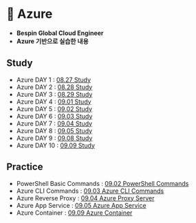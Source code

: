 # 📘 Azure
- **Bespin Global Cloud Engineer**
- **Azure 기반으로 실습한 내용**
## Study
- Azure DAY 1 : [08.27 Study](https://www.notion.so/psjrepository/DAY-31-25c3d86ddbdc801f867ef7f3da4faa0f)
- Azure DAY 2 : [08.28 Study](https://www.notion.so/psjrepository/DAY-32-25d3d86ddbdc801fa7e6f1baf7d15dbd)
- Azure DAY 3 : [08.29 Study](https://www.notion.so/psjrepository/DAY-33-25e3d86ddbdc803e9d65da839fdcc63e)
- Azure DAY 4 : [09.01 Study](https://www.notion.so/psjrepository/DAY-34-2613d86ddbdc8082bcb5fbfa8bbd0069)
- Azure DAY 5 : [09.02 Study](https://www.notion.so/psjrepository/DAY-35-2623d86ddbdc807d94d4d2f53ce428d2)
- Azure DAY 6 : [09.03 Study](https://www.notion.so/psjrepository/DAY-36-2633d86ddbdc80298579d8fb8f80b0cd)
- Azure DAY 7 : [09.04 Study](https://www.notion.so/psjrepository/DAY-37-2643d86ddbdc80efb299d2bb6a152662)
- Azure DAY 8 : [09.05 Study](https://www.notion.so/psjrepository/DAY-38-2653d86ddbdc8016a7fbcc4bdbed8b89)
- Azure DAY 9 : [09.08 Study](https://www.notion.so/psjrepository/DAY-39-2683d86ddbdc806a8443c3c45c59d107)
- Azure DAY 10 : [09.09 Study](https://www.notion.so/psjrepository/DAY-40-2693d86ddbdc80e4980bffd8377b238f)
## Practice
- PowerShell Basic Commands : [09.02 PowerShell Commands](practice/01_Azure.md)
- Azure CLI Commands : [09.03 Azure CLI Commands](practice/02_Azure.md)
- Azure Reverse Proxy : [09.04 Azure Proxy Server](practice/03_Azure.md)
- Azure App Service : [09.05 Azure App Service](practice/04_Azure.md)
- Azure Container : [09.09 Azure Container]()